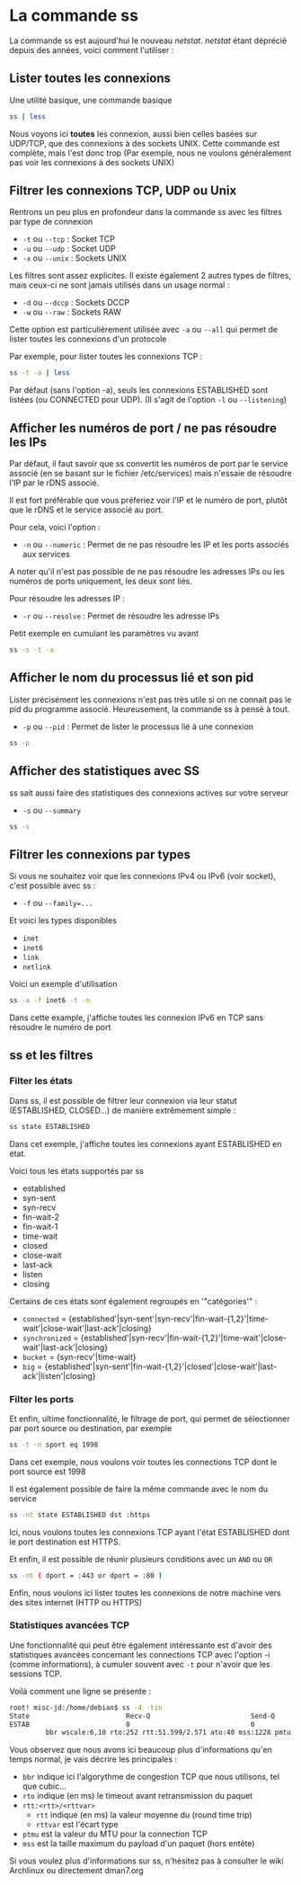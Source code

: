 # La commande ss

La commande ss est aujourd'hui le nouveau *netstat*. *netstat* étant
déprécié depuis des années, voici comment l'utiliser :

## Lister toutes les connexions

Une utilité basique, une commande basique

```bash
ss | less
```

Nous voyons ici **toutes** les connexion, aussi bien celles basées sur
UDP/TCP, que des connexions à des sockets UNIX. Cette commande est
complète, mais l'est donc trop (Par exemple, nous ne voulons
généralement pas voir les connexions à des sockets UNIX)

## Filtrer les connexions TCP, UDP ou Unix

Rentrons un peu plus en profondeur dans la commande ss avec les filtres par type de connexion

* `-t` ou `--tcp` : Socket TCP
* `-u` ou `--udp` : Socket UDP
* `-x` ou `--unix` : Sockets UNIX

Les filtres sont assez explicites. Il existe également 2 autres types de filtres, mais ceux-ci ne sont jamais utilisés dans un usage normal :

* `-d` ou `--dccp` : Sockets DCCP
* `-w` ou `--raw` : Sockets RAW

Cette option est particulièrement utilisée avec `-a` ou `--all` qui permet de lister toutes les connexions d'un protocole

Par exemple, pour lister toutes les connexions TCP :

```bash
ss -t -a | less
```

Par défaut (sans l'option -a), seuls les connexions ESTABLISHED sont listées (ou CONNECTED pour UDP). (Il s'agit de l'option `-l` ou `--listening`)

## Afficher les numéros de port / ne pas résoudre les IPs

Par défaut, il faut savoir que ss convertit les numéros de port par le service associé (en se basant sur le fichier /etc/services) mais n'essaie de résoudre l'IP par le rDNS associé.

Il est fort préférable que vous préferiez voir l'IP et le numéro de port, plutôt que le rDNS et le service associé au port.

Pour cela, voici l'option :

* `-n` ou `--numeric` : Permet de ne pas résoudre les IP et les ports associés aux services

A noter qu'il n'est pas possible de ne pas résoudre les adresses IPs ou les numéros de ports uniquement, les deux sont liés.

Pour résoudre les adresses IP :

* `-r` ou `--resolve` : Permet de résoudre les adresse IPs

Petit exemple en cumulant les paramètres vu avant

```bash
ss -s -t -a
```

## Afficher le nom du processus lié et son pid

Lister précisément les connexions n'est pas très utile si on ne connait pas le pid du programme associé. Heureusement, la commande ss à pensé à tout.

* `-p` ou `--pid` : Permet de lister le processus lié à une connexion

```bash
ss -p
```

## Afficher des statistiques avec SS

ss sait aussi faire des statistiques des connexions actives sur votre serveur

* `-s` ou `--summary`

```bash
ss -s
```

## Filtrer les connexions par types

Si vous ne souhaitez voir que les connexions IPv4 ou IPv6 (voir socket), c'est possible avec ss :

* `-f` ou `--family=...`

Et voici les types disponibles

* `inet`
* `inet6`
* `link`
* `netlink`

Voici un exemple d'utilisation

```bash
ss -a -f inet6 -t -n
```

Dans cette example, j'affiche toutes les connexion IPv6 en TCP sans résoudre le numéro de port

## ss et les filtres

### Filter les états

Dans ss, il est possible de filtrer leur connexion via leur statut (ESTABLISHED, CLOSED...) de manière extrêmement simple :

```bash
ss state ESTABLISHED
```

Dans cet exemple, j'affiche toutes les connexions ayant ESTABLISHED en
état.

Voici tous les états supportés par ss

* established
* syn-sent
* syn-recv
* fin-wait-2
* fin-wait-1
* time-wait
* closed
* close-wait
* last-ack
* listen
* closing

Certains de ces états sont également regroupés en '"catégories'" :

* `connected` = {established'|syn-sent'|syn-recv'|fin-wait-{1,2}'|time-wait'|close-wait'|last-ack'|closing}
* `synchronized` = {established'|syn-recv'|fin-wait-{1,2}'|time-wait'|close-wait'|last-ack'|closing}
* `bucket` = {syn-recv'|time-wait}
* `big` = {established'|syn-sent'|fin-wait-{1,2}'|closed'|close-wait'|last-ack'|listen'|closing}

### Filter les ports

Et enfin, ultime fonctionnalité, le filtrage de port, qui permet de sélectionner par port source ou destination, par exemple

```bash
ss -t -n sport eq 1998
```

Dans cet exemple, nous voulons voir toutes les connections TCP dont le port source est 1998

Il est également possible de faire la même commande avec le nom du service

```bash
ss -nt state ESTABLISHED dst :https
```

Ici, nous voulons toutes les connexions TCP ayant l'état ESTABLISHED dont le port destination est HTTPS.

Et enfin, il est possible de réunir plusieurs conditions avec un `AND` ou `OR`

```bash
ss -nt ( dport = :443 or dport = :80 )
```

Enfin, nous voulons ici lister toutes les connexions de notre machine vers des sites internet (HTTP ou HTTPS)

### Statistiques avancées TCP

Une fonctionnalité qui peut être également intéressante est d'avoir des statistiques avancées concernant les connections TCP avec l'option -i (comme informations), à cumuler souvent avec `-t` pour n'avoir que les sessions TCP.

Voilà comment une ligne se présente :

```sh
root! misc-jd:/home/debian$ ss -4 -tin
State                        Recv-Q                         Send-Q                                                  Local Address:Port                                                  Peer Address:Port                         Process
ESTAB                        0                              0                                                      95.179.123.231:1234                                                 51.91.123.231:57587
         bbr wscale:6,10 rto:252 rtt:51.599/2.571 ato:40 mss:1228 pmtu:1500 rcvmss:1095 advmss:1448 cwnd:1484 bytes_sent:3413300 bytes_retrans:1584 bytes_acked:3411716 bytes_received:33889 segs_out:8219 segs_in:6474 data_segs_out:8133 data_segs_in:710 bbr:(bw:97300672bps,mrtt:42.084,pacing_gain:2.88672,cwnd_gain:2.88672) send 282540669bps lastsnd:92 pacing_rate 278070880bps delivery_rate 89216800bps delivered:8120 app_limited busy:42736ms retrans:0/7 dsack_dups:7 reordering:9 reord_seen:320 rcv_space:14600 rcv_ssthresh:42230 minrtt:41.31 rcv_ooopack:3 snd_wnd:3644416
```

Vous observez que nous avons ici beaucoup plus d'informations qu'en temps normal, je vais décrire les principales :

* `bbr` indique ici l'algorythme de congestion TCP que nous utilisons, tel que cubic...
* `rto` indique (en ms) le timeout avant retransmission du paquet
* `rtt:<rtt>/<rttvar>`
  * `rtt` indique (en ms) la valeur moyenne du (round time trip)
  * `rttvar` est l'écart type
* `ptmu` est la valeur du MTU pour la connection TCP
* `mss` est la taille maximum du payload d'un paquet (hors entête)

Si vous voulez plus d'informations sur ss, n'hésitez pas à consulter le wiki Archlinux ou directement dman7.org
